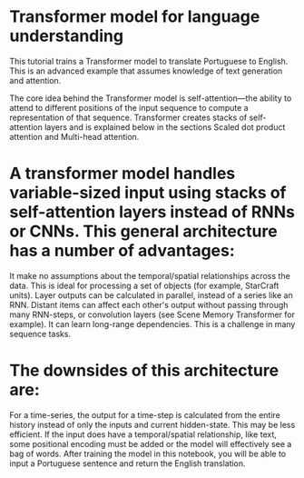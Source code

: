 # Transformer model for language understanding
This tutorial trains a Transformer model to translate Portuguese to English. This is an advanced example that assumes knowledge of text generation and attention.

The core idea behind the Transformer model is self-attention—the ability to attend to different positions of the input sequence to compute a representation of that sequence. Transformer creates stacks of self-attention layers and is explained below in the sections Scaled dot product attention and Multi-head attention.

# A transformer model handles variable-sized input using stacks of self-attention layers instead of RNNs or CNNs. This general architecture has a number of advantages:

It make no assumptions about the temporal/spatial relationships across the data. This is ideal for processing a set of objects (for example, StarCraft units).
Layer outputs can be calculated in parallel, instead of a series like an RNN.
Distant items can affect each other's output without passing through many RNN-steps, or convolution layers (see Scene Memory Transformer for example).
It can learn long-range dependencies. This is a challenge in many sequence tasks.
# The downsides of this architecture are:

For a time-series, the output for a time-step is calculated from the entire history instead of only the inputs and current hidden-state. This may be less efficient.
If the input does have a temporal/spatial relationship, like text, some positional encoding must be added or the model will effectively see a bag of words.
After training the model in this notebook, you will be able to input a Portuguese sentence and return the English translation.


